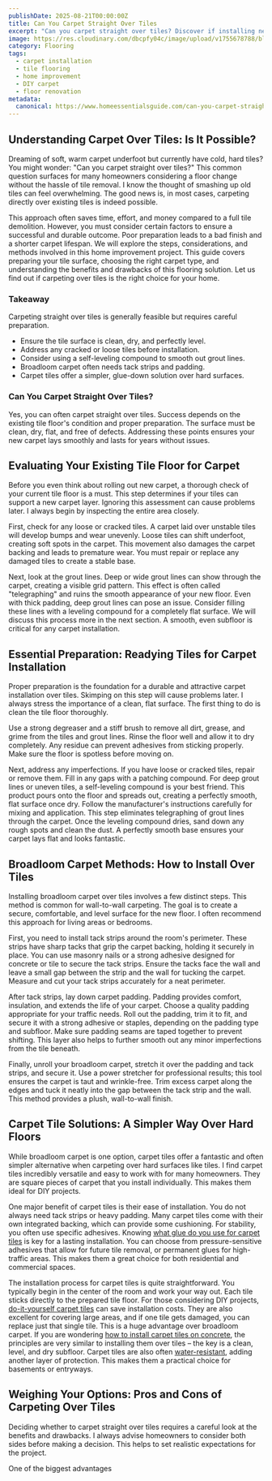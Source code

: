 ```yaml
---
publishDate: 2025-08-21T00:00:00Z
title: Can You Carpet Straight Over Tiles
excerpt: "Can you carpet straight over tiles? Discover if installing new carpet directly over existing tile floors is a good option. Learn essential prep, methods, pros, and cons."
image: https://res.cloudinary.com/dbcpfy04c/image/upload/v1755678788/blog_image_1755678788_gclgxf.webp
category: Flooring
tags:
  - carpet installation
  - tile flooring
  - home improvement
  - DIY carpet
  - floor renovation
metadata:
  canonical: https://www.homeessentialsguide.com/can-you-carpet-straight-over-tiles
---
```


## Understanding Carpet Over Tiles: Is It Possible?

Dreaming of soft, warm carpet underfoot but currently have cold, hard tiles? You might wonder: "Can you carpet straight over tiles?" This common question surfaces for many homeowners considering a floor change without the hassle of tile removal. I know the thought of smashing up old tiles can feel overwhelming. The good news is, in most cases, carpeting directly over existing tiles is indeed possible.

This approach often saves time, effort, and money compared to a full tile demolition. However, you must consider certain factors to ensure a successful and durable outcome. Poor preparation leads to a bad finish and a shorter carpet lifespan. We will explore the steps, considerations, and methods involved in this home improvement project. This guide covers preparing your tile surface, choosing the right carpet type, and understanding the benefits and drawbacks of this flooring solution. Let us find out if carpeting over tiles is the right choice for your home.

### Takeaway

Carpeting straight over tiles is generally feasible but requires careful preparation.
*   Ensure the tile surface is clean, dry, and perfectly level.
*   Address any cracked or loose tiles before installation.
*   Consider using a self-leveling compound to smooth out grout lines.
*   Broadloom carpet often needs tack strips and padding.
*   Carpet tiles offer a simpler, glue-down solution over hard surfaces.

### Can You Carpet Straight Over Tiles?

Yes, you can often carpet straight over tiles. Success depends on the existing tile floor's condition and proper preparation. The surface must be clean, dry, flat, and free of defects. Addressing these points ensures your new carpet lays smoothly and lasts for years without issues.

## Evaluating Your Existing Tile Floor for Carpet

Before you even think about rolling out new carpet, a thorough check of your current tile floor is a must. This step determines if your tiles can support a new carpet layer. Ignoring this assessment can cause problems later. I always begin by inspecting the entire area closely.

First, check for any loose or cracked tiles. A carpet laid over unstable tiles will develop bumps and wear unevenly. Loose tiles can shift underfoot, creating soft spots in the carpet. This movement also damages the carpet backing and leads to premature wear. You must repair or replace any damaged tiles to create a stable base.

Next, look at the grout lines. Deep or wide grout lines can show through the carpet, creating a visible grid pattern. This effect is often called "telegraphing" and ruins the smooth appearance of your new floor. Even with thick padding, deep grout lines can pose an issue. Consider filling these lines with a leveling compound for a completely flat surface. We will discuss this process more in the next section. A smooth, even subfloor is critical for any carpet installation.

## Essential Preparation: Readying Tiles for Carpet Installation

Proper preparation is the foundation for a durable and attractive carpet installation over tiles. Skimping on this step will cause problems later. I always stress the importance of a clean, flat surface. The first thing to do is clean the tile floor thoroughly.

Use a strong degreaser and a stiff brush to remove all dirt, grease, and grime from the tiles and grout lines. Rinse the floor well and allow it to dry completely. Any residue can prevent adhesives from sticking properly. Make sure the floor is spotless before moving on.

Next, address any imperfections. If you have loose or cracked tiles, repair or remove them. Fill in any gaps with a patching compound. For deep grout lines or uneven tiles, a self-leveling compound is your best friend. This product pours onto the floor and spreads out, creating a perfectly smooth, flat surface once dry. Follow the manufacturer's instructions carefully for mixing and application. This step eliminates telegraphing of grout lines through the carpet. Once the leveling compound dries, sand down any rough spots and clean the dust. A perfectly smooth base ensures your carpet lays flat and looks fantastic.

## Broadloom Carpet Methods: How to Install Over Tiles

Installing broadloom carpet over tiles involves a few distinct steps. This method is common for wall-to-wall carpeting. The goal is to create a secure, comfortable, and level surface for the new floor. I often recommend this approach for living areas or bedrooms.

First, you need to install tack strips around the room's perimeter. These strips have sharp tacks that grip the carpet backing, holding it securely in place. You can use masonry nails or a strong adhesive designed for concrete or tile to secure the tack strips. Ensure the tacks face the wall and leave a small gap between the strip and the wall for tucking the carpet. Measure and cut your tack strips accurately for a neat perimeter.

After tack strips, lay down carpet padding. Padding provides comfort, insulation, and extends the life of your carpet. Choose a quality padding appropriate for your traffic needs. Roll out the padding, trim it to fit, and secure it with a strong adhesive or staples, depending on the padding type and subfloor. Make sure padding seams are taped together to prevent shifting. This layer also helps to further smooth out any minor imperfections from the tile beneath.

Finally, unroll your broadloom carpet, stretch it over the padding and tack strips, and secure it. Use a power stretcher for professional results; this tool ensures the carpet is taut and wrinkle-free. Trim excess carpet along the edges and tuck it neatly into the gap between the tack strip and the wall. This method provides a plush, wall-to-wall finish.

## Carpet Tile Solutions: A Simpler Way Over Hard Floors

While broadloom carpet is one option, carpet tiles offer a fantastic and often simpler alternative when carpeting over hard surfaces like tiles. I find carpet tiles incredibly versatile and easy to work with for many homeowners. They are square pieces of carpet that you install individually. This makes them ideal for DIY projects.

One major benefit of carpet tiles is their ease of installation. You do not always need tack strips or heavy padding. Many carpet tiles come with their own integrated backing, which can provide some cushioning. For stability, you often use specific adhesives. Knowing [what glue do you use for carpet tiles](https://homeessentialsguide.com/what-glue-do-you-use-for-carpet-tiles) is key for a lasting installation. You can choose from pressure-sensitive adhesives that allow for future tile removal, or permanent glues for high-traffic areas. This makes them a great choice for both residential and commercial spaces.

The installation process for carpet tiles is quite straightforward. You typically begin in the center of the room and work your way out. Each tile sticks directly to the prepared tile floor. For those considering DIY projects, [do-it-yourself carpet tiles](https://homeessentialsguide.com/do-it-yourself-carpet-tiles) can save installation costs. They are also excellent for covering large areas, and if one tile gets damaged, you can replace just that single tile. This is a huge advantage over broadloom carpet. If you are wondering [how to install carpet tiles on concrete](https://homeessentialsguide.com/how-to-install-carpet-tiles-on-concrete), the principles are very similar to installing them over tiles – the key is a clean, level, and dry subfloor. Carpet tiles are also often [water-resistant](https://homeessentialsguide.com/are-carpet-tiles-water-resistant), adding another layer of protection. This makes them a practical choice for basements or entryways.

## Weighing Your Options: Pros and Cons of Carpeting Over Tiles

Deciding whether to carpet straight over tiles requires a careful look at the benefits and drawbacks. I always advise homeowners to consider both sides before making a decision. This helps to set realistic expectations for the project.

One of the biggest advantages